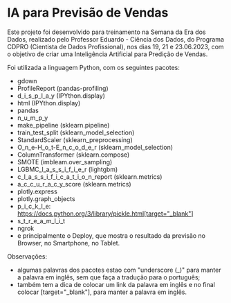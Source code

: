 # IA para Previsão de Vendas

Este projeto foi desenvolvido para treinamento na Semana da Era dos Dados, realizado pelo Professor Eduardo - Ciência dos Dados, do Programa CDPRO (Cientista de Dados Profissional), nos dias 19, 21 e 23.06.2023, com o objetivo de criar uma Inteligência Artificial para Predição de Vendas.

Foi utilizada a linguagem Python, com os seguintes pacotes:
- gdown
- ProfileReport (pandas-profiling)
- d_i_s_p_l_a_y (IPYthon.display)
- html (IPYthon.display)
- pandas
- n_u_m_p_y
- make_pipeline (sklearn.pipeline)
- train_test_split (sklearn_model_selection)
- StandardScaler (sklearn_preprocessing)
- O_n_e-H_o_t-E_n_c_o_d_e_r (sklearn_model_selection)
- ColumnTransformer (sklearn.compose)
- SMOTE (imbleam.over_sampling)
- LGBMC_l_a_s_s_i_f_i_e_r (lightgbm)
- c_l_a_s_s_i_f_i_c_a_t_i_o_n_report (sklearn.metrics)
- a_c_c_u_r_a_c_y_score (sklearn.metrics)
- plotly.express
- plotly.graph_objects
- p_i_c_k_l_e: https://docs.python.org/3/library/pickle.html[target="_blank"]
- s_t_r_e_a_m_l_i_t
- ngrok
- e principalmente o Deploy, que mostra o resultado da previsão no Browser, no Smartphone, no Tablet.


Observações: 
- algumas palavras dos pacotes estao com "underscore (_)" para manter a palavra em inglês, sem que faça a tradução para o português;
- também tem a dica de colocar um link da palavra em inglês e no final colocar [target="_blank"], para manter a palavra em inglês.
